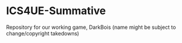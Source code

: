 # ICS4UE-Summative
Repository for our working game, DarkBois (name might be subject to change/copyright takedowns)
